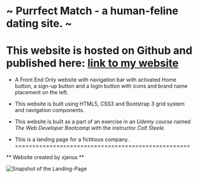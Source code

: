 # ~ Purrfect Match - a human-feline dating site. ~
# This website is hosted on Github and published here: [link to my website](https://xjanus.github.io/purrfect-match-frontend-landingpage/) 

* A Front End Only website with navigation bar with activated Home button, a sign-up button and a login button with icons and brand name placement on the left.

* This website is built using HTML5, CSS3 and Bootstrap 3 grid system and navigation components.

* This website is built as a part of an exercise in an *Udemy course* named *The Web Developer Bootcamp* with the instructor *Colt Steele*.

* This is a landing page for a fictitious company.
===================================================

 ** Website created by xjanus **

![Snapshot of the Landing-Page](https://i.ibb.co/DkzmpSp/purrfect-match.png)
